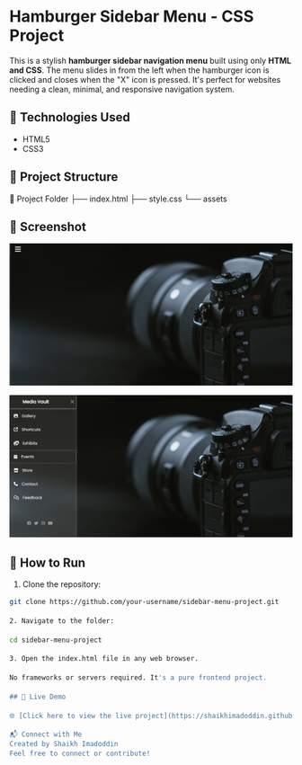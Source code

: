# Hamburger Sidebar Menu - CSS Project

This is a stylish **hamburger sidebar navigation menu** built using only **HTML and CSS**. The menu slides in from the left when the hamburger icon is clicked and closes when the "X" icon is pressed. It's perfect for websites needing a clean, minimal, and responsive navigation system.

## 🔧 Technologies Used

- HTML5  
- CSS3

## 📁 Project Structure

📁 Project Folder
├── index.html
├── style.css
└── assets


## 📸 Screenshot

![screen shot 1](assets/image.png)

![screen shot 2](assets/image-1.png)


## 🚀 How to Run

1. Clone the repository:
```bash
git clone https://github.com/your-username/sidebar-menu-project.git

2. Navigate to the folder:

cd sidebar-menu-project

3. Open the index.html file in any web browser.

No frameworks or servers required. It's a pure frontend project.

## 🔗 Live Demo

🌐 [Click here to view the live project](https://shaikhimadoddin.github.io/Hamburger_sidebar/)

📬 Connect with Me
Created by Shaikh Imadoddin
Feel free to connect or contribute!
